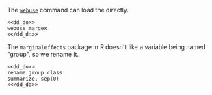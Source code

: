 The [`webuse`](https://www.stata.com/manuals/dwebuse.pdf) command can load the directly.

~~~~
<<dd_do>>
webuse margex
<</dd_do>>
~~~~

The `marginaleffects` package in R doesn't like a variable being named "group",
so we rename it.

~~~~
<<dd_do>>
rename group class
summarize, sep(0)
<</dd_do>>
~~~~
